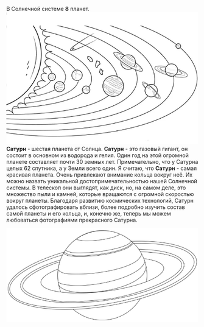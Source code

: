  В Солнечной системе __8__ планет.
![](планеты.png)
__Сатурн__ - шестая  планета от Солнца. 
__Сатурн__ - это газовый гигант, он состоит в основном из водорода и гелия. 
Один год на этой огромной планете составляет почти 30 земных лет. 
Примечательно, что у Сатурна целых 62 спутника, а у Земли всего один.
Я считаю, что __Сатурн__ - самая красивая планета. Очень привлекают внимание кольца вокруг неё. Их можно назвать уникальной достопримечательностью нашей Солнечной системы. В телескоп они выглядят, как диск, но, на самом деле, это множество пыли и камней, которые вращаются с огромной скоростью вокруг планеты. Благодаря развитию космических технологий, Сатурн удалось сфотографировать вблизи, более подробно изучить состав самой планеты и его кольца, и, конечно же, теперь мы можем любоваться фотографиями прекрасного Сатурна.


![](сатурн.png)
